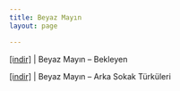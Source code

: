 ```yaml
---
title: Beyaz Mayın
layout: page

---
```

<a href="https://cloud.mail.ru/public/bc09e61a88a4/Beyaz%20Mayin%20-%20Bekleyen" target="_blank">[indir]</a> | Beyaz Mayın &#8211; Bekleyen

<a href="https://cloud.mail.ru/public/42fd4b2dac5b/Beyaz%20Mayin%20-%20Arka%20Sokak%20Turkuleri" target="_blank">[indir]</a> | Beyaz Mayın &#8211; Arka Sokak Türküleri